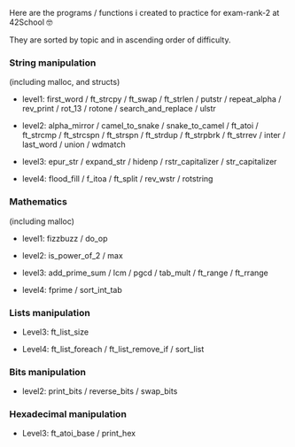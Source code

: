 Here are the programs / functions i created to practice for exam-rank-2 at 42School 🤓

They are sorted by topic and in ascending order of difficulty. 

### String manipulation 
(including malloc, and structs)

- level1: first_word / ft_strcpy / ft_swap / ft_strlen / putstr / repeat_alpha / rev_print / rot_13 / rotone / search_and_replace / ulstr 
    
- level2: alpha_mirror / camel_to_snake / snake_to_camel / ft_atoi / ft_strcmp / ft_strcspn / ft_strspn / ft_strdup / ft_strpbrk / ft_strrev / inter / last_word / union / wdmatch 

- level3: epur_str / expand_str / hidenp / rstr_capitalizer / str_capitalizer

- level4: flood_fill / f_itoa / ft_split / rev_wstr / rotstring 
  
### Mathematics 
(including malloc)

- level1: fizzbuzz / do_op

- level2: is_power_of_2 / max

- level3: add_prime_sum / lcm / pgcd / tab_mult / ft_range / ft_rrange

- level4: fprime / sort_int_tab
  
### Lists manipulation
- Level3: ft_list_size 

- Level4: ft_list_foreach / ft_list_remove_if / sort_list
  
### Bits manipulation 
- level2: print_bits / reverse_bits / swap_bits
  
### Hexadecimal manipulation 

- Level3: ft_atoi_base / print_hex
